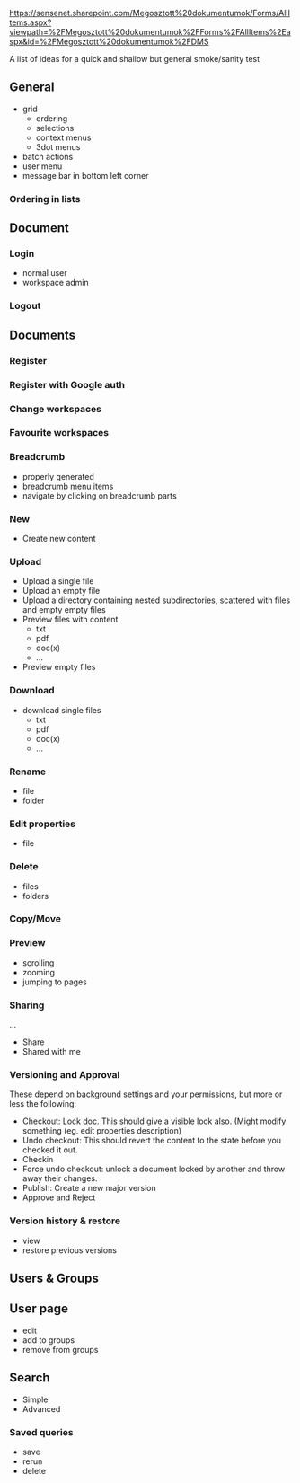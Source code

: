 https://sensenet.sharepoint.com/Megosztott%20dokumentumok/Forms/AllItems.aspx?viewpath=%2FMegosztott%20dokumentumok%2FForms%2FAllItems%2Easpx&id=%2FMegosztott%20dokumentumok%2FDMS

A list of ideas for a quick and shallow but general smoke/sanity test

## General

* grid
  * ordering
  * selections
  * context menus
  * 3dot menus
* batch actions
* user menu
* message bar in bottom left corner

### Ordering in lists

## Document



### Login

* normal user
* workspace admin

### Logout



## Documents

### Register 

### Register with Google auth 

### Change workspaces

### Favourite workspaces

### Breadcrumb

* properly generated
* breadcrumb menu items
* navigate by clicking on breadcrumb parts

### New

* Create new content

### Upload

* Upload a single file
* Upload an empty file
* Upload a directory containing nested subdirectories, scattered with files and empty empty files
* Preview files with content
  * txt
  *  pdf
  * doc(x)
  * ...
* Preview empty files

### Download

* download single files
  * txt
  * pdf
  * doc(x)
  * ...

### Rename

* file
* folder

### Edit properties

* file

### Delete

* files
* folders

### Copy/Move

### Preview

* scrolling
* zooming
* jumping to pages

### Sharing

...

* Share
* Shared with me

### Versioning and Approval

These depend on background settings and your permissions, but more or less the following:
* Checkout: Lock doc. This should give a visible lock also. (Might modify something (eg. edit properties description)
* Undo checkout: This should revert the content to the state before you checked it out.
* Checkin
* Force undo checkout: unlock a document locked by another and throw away their changes.
* Publish: Create a new major version
* Approve and Reject

### Version history & restore

* view
* restore previous versions


## Users & Groups

## User page

* edit
* add to groups
* remove from groups


## Search

* Simple
* Advanced

### Saved queries

* save
* rerun
* delete
